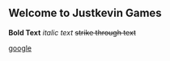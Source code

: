 ## Welcome to Justkevin Games

**Bold Text**
*italic text*
~~strike through text~~

[google](https://google.com)
